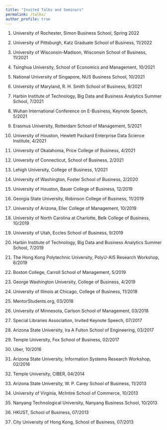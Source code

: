 ```yaml
---
title: "Invited Talks and Seminars"
permalink: /talks/
author_profile: true
---
```


<!-- 1. University of Southern California, Marshall School of Business, Fall 2021 -->

<!-- 1. University of Miami, Herbert Business School, 11/2021 -->

1. University of Rochester, Simon Business School, Spring 2022

1. University of Pittsburgh, Katz Graduate School of Business, 11/2022

1. University of Wisconsin-Madison, Wisconsin School of Business, 11/2021

1. Tsinghua University, School of Economics and Management, 10/2021

1. National University of Singapore, NUS Business School, 10/2021

1. University of Maryland, R. H. Smith School of Business, 9/2021

1. Harbin Institute of Technology, Big Data and Business Analytics Summer School, 7/2021

1. Wuhan International Conference on E-Business, Keynote Speech, 5/2021

1. Erasmus University, Rotterdam School of Management, 5/2021

1. University of Houston, Hewlett Packard Enterprise Data Science Institute, 4/2021

1. University of Okalahoma, Price College of Business, 4/2021

1. University of Connecticut, School of Business, 2/2021

1. Lehigh University, College of Business, 1/2021

1. University of Washington, Foster School of Business, 2/2020

1. University of Houston, Bauer College of Business, 12/2019

1. Georgia State University, Robinson College of Business, 11/2019

1. University of Arizona, Eller College of Management, 10/2019

1. University of North Carolina at Charlotte, Belk College of Business, 10/2019

1. University of Utah, Eccles School of Business, 9/2019

1. Harbin Institute of Technology, Big Data and Business Analytics Summer School, 7/2019

1. The Hong Kong Polytechnic University, PolyU-AIS Research Workshop, 6/2019

1. Boston College, Carroll School of Management, 5/2019

1. George Washington University, College of Business, 4/2019

1. University of Illinois at Chicago, College of Business, 11/2018

1. MentorStudents.org, 03/2018

1. University of Minnesota, Carlson School of Management, 03/2018

1. Special Libraries Association, Invited Keynote Speech, 07/2017

1. Arizona State University, Ira A Fulton School of Engineering, 03/2017

1. Temple University, Fox School of Business, 02/2017

1. Uber, 10/2016

1. Arizona State University, Information Systems Research Workshop, 02/2016

1. Temple University, CIBER, 04/2014

1. Arizona State University, W. P. Carey School of Business, 11/2013

1. University of Virginia, McIntire School of Commerce, 10/2013

1. Nanyang Technological University, Nanyang Business School, 10/2013

1. HKUST, School of Business, 07/2013

1. City University of Hong Kong, School of Business, 07/2013
